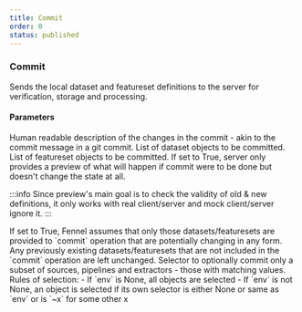 ```yaml
---
title: Commit
order: 0
status: published
---
```


### Commit


Sends the local dataset and featureset definitions to the server for verification,
storage and processing.

#### Parameters
<Expandable title="message" type="str">
Human readable description of the changes in the commit - akin to the commit 
message in a git commit.
</Expandable>

<Expandable title="datasets" type="List[Dataset]" defaultVal="[]">
List of dataset objects to be committed.
</Expandable>

<Expandable title="featuresets" type="List[Featureset]" defaultVal="[]">
List of featureset objects to be committed.
</Expandable>

<Expandable title="preview" type="bool" defaultVal="False">
If set to True, server only provides a preview of what will happen if commit were
to be done but doesn't change the state at all.

:::info
Since preview's main goal is to check the validity of old & new definitions, 
it only works with real client/server and mock client/server ignore it.
:::
</Expandable>

<Expandable title="incremental" type="bool" defaultVal="False">
If set to True, Fennel assumes that only those datasets/featuresets are
provided to `commit` operation that are potentially changing in any form. Any 
previously existing datasets/featuresets that are not included in the `commit` 
operation are left unchanged.
</Expandable>

<Expandable title="env" type="Optional[str]" defaultVal="None">
Selector to optionally commit only a subset of sources, pipelines and extractors -
those with matching values. Rules of selection:
- If `env` is None, all objects are selected
- If `env` is not None, an object is selected if its own selector is either None
  or same as `env` or is `~x` for some other x
</Expandable>

<pre snippet="api-reference/client/commit#basic" status="success"
    message="Silver source and no extractor are committed">
</pre>

<pre snippet="api-reference/client/commit#incremental" status="success"
    message="Second commit adds a featureset & leaves dataset unchanged">
</pre>

